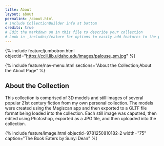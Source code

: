 ```yaml
---
title: About
layout: about
permalink: /about.html
# include CollectionBuilder info at bottom
credits: true
# Edit the markdown on in this file to describe your collection
# Look in _includes/feature for options to easily add features to the page
---
```


{% include feature/jumbotron.html objectid="https://cdil.lib.uidaho.edu/images/palouse_sm.jpg" %}

{% include feature/nav-menu.html sections="About the Collection;About the About Page" %}

## About the Collection

This collection is comprised of 3D models and still images of several popular 21st century fiction from my own personal collection. The models were created using the Magiscan app and then exported to a GLTF file format
being loaded into the collection. Each still image was caputred, then edited using Photoshop, exported as a JPG file, and then uploaded into the collection.

{% include feature/image.html objectid=9781250810182-2 width="75" caption="The Book Eaters by Sunyi Dean" %}
